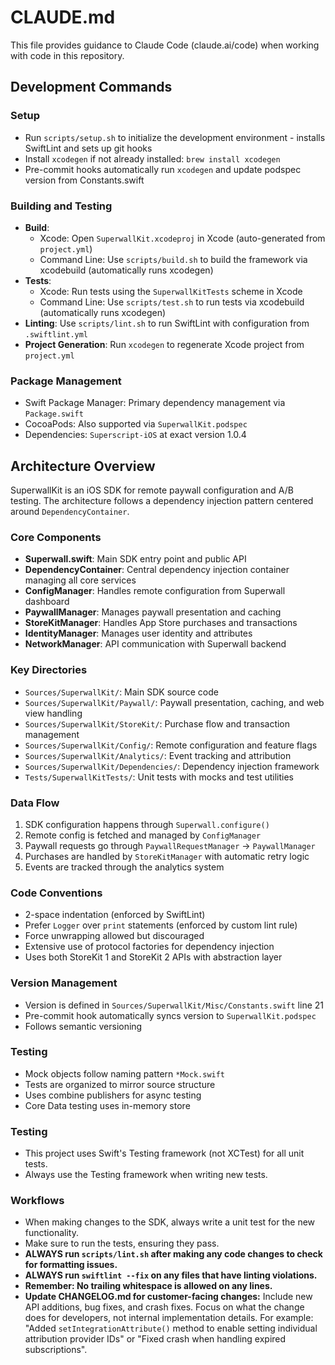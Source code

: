 # CLAUDE.md

This file provides guidance to Claude Code (claude.ai/code) when working with code in this repository.

## Development Commands

### Setup
- Run `scripts/setup.sh` to initialize the development environment - installs SwiftLint and sets up git hooks
- Install `xcodegen` if not already installed: `brew install xcodegen`
- Pre-commit hooks automatically run `xcodegen` and update podspec version from Constants.swift

### Building and Testing
- **Build**: 
  - Xcode: Open `SuperwallKit.xcodeproj` in Xcode (auto-generated from `project.yml`)
  - Command Line: Use `scripts/build.sh` to build the framework via xcodebuild (automatically runs xcodegen)
- **Tests**: 
  - Xcode: Run tests using the `SuperwallKitTests` scheme in Xcode
  - Command Line: Use `scripts/test.sh` to run tests via xcodebuild (automatically runs xcodegen)
- **Linting**: Use `scripts/lint.sh` to run SwiftLint with configuration from `.swiftlint.yml`
- **Project Generation**: Run `xcodegen` to regenerate Xcode project from `project.yml`

### Package Management
- Swift Package Manager: Primary dependency management via `Package.swift`
- CocoaPods: Also supported via `SuperwallKit.podspec`
- Dependencies: `Superscript-iOS` at exact version 1.0.4

## Architecture Overview

SuperwallKit is an iOS SDK for remote paywall configuration and A/B testing. The architecture follows a dependency injection pattern centered around `DependencyContainer`.

### Core Components

- **Superwall.swift**: Main SDK entry point and public API
- **DependencyContainer**: Central dependency injection container managing all core services
- **ConfigManager**: Handles remote configuration from Superwall dashboard
- **PaywallManager**: Manages paywall presentation and caching
- **StoreKitManager**: Handles App Store purchases and transactions
- **IdentityManager**: Manages user identity and attributes
- **NetworkManager**: API communication with Superwall backend

### Key Directories

- `Sources/SuperwallKit/`: Main SDK source code
- `Sources/SuperwallKit/Paywall/`: Paywall presentation, caching, and web view handling
- `Sources/SuperwallKit/StoreKit/`: Purchase flow and transaction management
- `Sources/SuperwallKit/Config/`: Remote configuration and feature flags
- `Sources/SuperwallKit/Analytics/`: Event tracking and attribution
- `Sources/SuperwallKit/Dependencies/`: Dependency injection framework
- `Tests/SuperwallKitTests/`: Unit tests with mocks and test utilities

### Data Flow

1. SDK configuration happens through `Superwall.configure()`
2. Remote config is fetched and managed by `ConfigManager`
3. Paywall requests go through `PaywallRequestManager` -> `PaywallManager`
4. Purchases are handled by `StoreKitManager` with automatic retry logic
5. Events are tracked through the analytics system

### Code Conventions

- 2-space indentation (enforced by SwiftLint)
- Prefer `Logger` over `print` statements (enforced by custom lint rule)
- Force unwrapping allowed but discouraged
- Extensive use of protocol factories for dependency injection
- Uses both StoreKit 1 and StoreKit 2 APIs with abstraction layer

### Version Management

- Version is defined in `Sources/SuperwallKit/Misc/Constants.swift` line 21
- Pre-commit hook automatically syncs version to `SuperwallKit.podspec`
- Follows semantic versioning

### Testing

- Mock objects follow naming pattern `*Mock.swift`
- Tests are organized to mirror source structure
- Uses combine publishers for async testing
- Core Data testing uses in-memory store


### Testing

- This project uses Swift's Testing framework (not XCTest) for all unit tests.
- Always use the Testing framework when writing new tests.

### Workflows

- When making changes to the SDK, always write a unit test for the new
  functionality.
- Make sure to run the tests, ensuring they pass.
- **ALWAYS run `scripts/lint.sh` after making any code changes to check for formatting issues.**
- **ALWAYS run `swiftlint --fix` on any files that have linting violations.**
- **Remember: No trailing whitespace is allowed on any lines.**
- **Update CHANGELOG.md for customer-facing changes:** Include new API additions, bug fixes, and crash fixes. Focus on what the change does for developers, not internal implementation details. For example: "Added `setIntegrationAttribute()` method to enable setting individual attribution provider IDs" or "Fixed crash when handling expired subscriptions".
